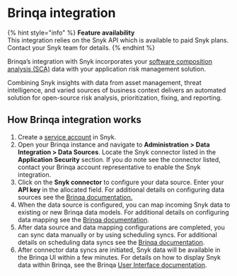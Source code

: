 # Brinqa integration

{% hint style="info" %}
**Feature availability**\
This integration relies on the Snyk API which is available to paid Snyk plans. Contact your Snyk team for details.
{% endhint %}

Brinqa’s integration with Snyk incorporates your [software composition analysis (SCA)](https://snyk.io/series/open-source-security/software-composition-analysis-sca/) data with your application risk management solution.

Combining Snyk insights with data from asset management, threat intelligence, and varied sources of business context delivers an automated solution for open-source risk analysis, prioritization, fixing, and reporting.

## How Brinqa integration works

1. Create a [service account](../../snyk-admin/service-accounts.md) in Snyk.
2. Open your Brinqa instance and navigate to **Administration > Data Integration > Data Sources**. Locate the Snyk connector listed in the **Application Security** section. If you do note see the connector listed, contact your Brinqa account representative to enable the Snyk integration.
3. Click on the **Snyk connector** to configure your data source. Enter your **API key** in the allocated field. For additional details on configuring data sources see the [Brinqa documentation.](http://docs.brinqa.io/data-integration/data-sources/)
4. When the data source is configured, you can map incoming Snyk data to existing or new Brinqa data models. For additional details on configuring data mapping see the [Brinqa documentation](http://docs.brinqa.io/data-integration/data-mapping/).
5. After data source and data mapping configurations are completed, you can sync data manually or by using scheduling syncs. For additional details on scheduling data syncs see the [Brinqa documentation](http://docs.brinqa.io/data-integration/scheduled-syncs/).
6. After connector data syncs are initiated, Snyk data will be available in the Brinqa UI within a few minutes. For details on how to display Snyk data within Brinqa, see the Brinqa [User Interface documentation](http://docs.brinqa.io/user-interface/overview/).
